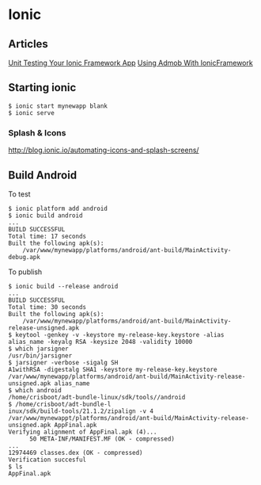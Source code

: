 # Ionic

## Articles

[Unit Testing Your Ionic Framework App](http://mcgivery.com/unit-testing-ionic-app/)
[Using Admob With IonicFramework](https://blog.nraboy.com/2014/06/using-admob-ionicframework/)

## Starting ionic

```
$ ionic start mynewapp blank
$ ionic serve
```

### Splash & Icons

http://blog.ionic.io/automating-icons-and-splash-screens/

## Build Android

To test
```
$ ionic platform add android
$ ionic build android
...
BUILD SUCCESSFUL
Total time: 17 seconds
Built the following apk(s):
    /var/www/mynewapp/platforms/android/ant-build/MainActivity-debug.apk
```

To publish

```
$ ionic build --release android
...
BUILD SUCCESSFUL
Total time: 30 seconds
Built the following apk(s):
    /var/www/mynewapp/platforms/android/ant-build/MainActivity-release-unsigned.apk
$ keytool -genkey -v -keystore my-release-key.keystore -alias alias_name -keyalg RSA -keysize 2048 -validity 10000
$ which jarsigner
/usr/bin/jarsigner
$ jarsigner -verbose -sigalg SH
A1withRSA -digestalg SHA1 -keystore my-release-key.keystore /var/www/mynewapp/platforms/android/ant-build/MainActivity-release-unsigned.apk alias_name
$ which android
/home/crisboot/adt-bundle-linux/sdk/tools//android
$ /home/crisboot/adt-bundle-l
inux/sdk/build-tools/21.1.2/zipalign -v 4 /var/www/mynewappt/platforms/android/ant-build/MainActivity-release-unsigned.apk AppFinal.apk
Verifying alignment of AppFinal.apk (4)...
      50 META-INF/MANIFEST.MF (OK - compressed)
...
12974469 classes.dex (OK - compressed)
Verification succesful
$ ls
AppFinal.apk
```
